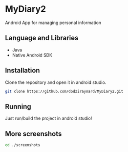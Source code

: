 # MyDiary2
Android App for managing personal information

## Language and Libraries
- Java
- Native Android SDK

## Installation
Clone the repository and open it in android studio.
```bash
git clone https://github.com/dodziraynard/MyDiary2.git
```

## Running
Just run/build the project in android studio!

## More screenshots
```bash
cd ./screenshots
```
